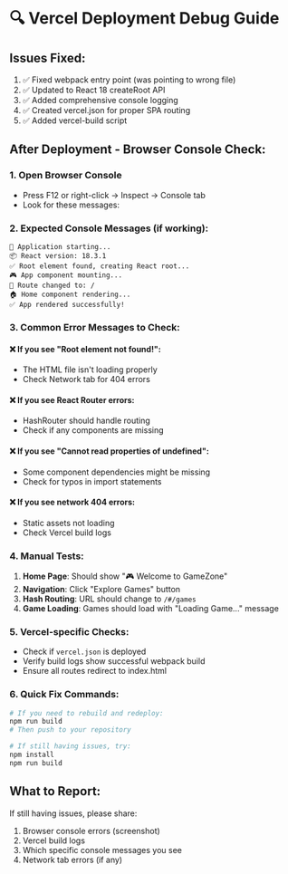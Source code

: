 # 🔍 Vercel Deployment Debug Guide

## Issues Fixed:

1. ✅ Fixed webpack entry point (was pointing to wrong file)
2. ✅ Updated to React 18 createRoot API
3. ✅ Added comprehensive console logging
4. ✅ Created vercel.json for proper SPA routing
5. ✅ Added vercel-build script

## After Deployment - Browser Console Check:

### 1. Open Browser Console

- Press F12 or right-click → Inspect → Console tab
- Look for these messages:

### 2. Expected Console Messages (if working):

```
🚀 Application starting...
📦 React version: 18.3.1
✅ Root element found, creating React root...
🎮 App component mounting...
🧭 Route changed to: /
🏠 Home component rendering...
✅ App rendered successfully!
```

### 3. Common Error Messages to Check:

#### ❌ If you see "Root element not found!":

- The HTML file isn't loading properly
- Check Network tab for 404 errors

#### ❌ If you see React Router errors:

- HashRouter should handle routing
- Check if any components are missing

#### ❌ If you see "Cannot read properties of undefined":

- Some component dependencies might be missing
- Check for typos in import statements

#### ❌ If you see network 404 errors:

- Static assets not loading
- Check Vercel build logs

### 4. Manual Tests:

1. **Home Page**: Should show "🎮 Welcome to GameZone"
2. **Navigation**: Click "Explore Games" button
3. **Hash Routing**: URL should change to `/#/games`
4. **Game Loading**: Games should load with "Loading Game..." message

### 5. Vercel-specific Checks:

- Check if `vercel.json` is deployed
- Verify build logs show successful webpack build
- Ensure all routes redirect to index.html

### 6. Quick Fix Commands:

```bash
# If you need to rebuild and redeploy:
npm run build
# Then push to your repository

# If still having issues, try:
npm install
npm run build
```

## What to Report:

If still having issues, please share:

1. Browser console errors (screenshot)
2. Vercel build logs
3. Which specific console messages you see
4. Network tab errors (if any)
